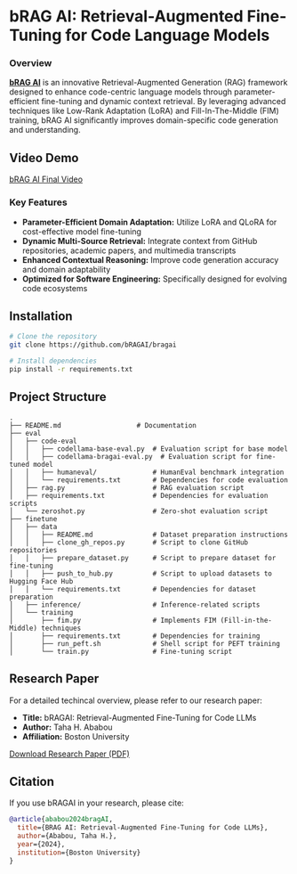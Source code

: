 # bRAG AI: Retrieval-Augmented Fine-Tuning for Code Language Models

### Overview

**[bRAG AI](https://bragai.tech)** is an innovative Retrieval-Augmented Generation (RAG) framework designed to enhance code-centric language models through parameter-efficient fine-tuning and dynamic context retrieval. By leveraging advanced techniques like Low-Rank Adaptation (LoRA) and Fill-In-The-Middle (FIM) training, bRAG AI significantly improves domain-specific code generation and understanding.

## Video Demo

[bRAG AI Final Video](https://bragai.s3.us-east-1.amazonaws.com/bRAGAI+Final+Video.mp4)

### Key Features
- **Parameter-Efficient Domain Adaptation:** Utilize LoRA and QLoRA for cost-effective model fine-tuning
- **Dynamic Multi-Source Retrieval:** Integrate context from GitHub repositories, academic papers, and multimedia transcripts
- **Enhanced Contextual Reasoning:** Improve code generation accuracy and domain adaptability
- **Optimized for Software Engineering:** Specifically designed for evolving code ecosystems

## Installation

```bash
# Clone the repository
git clone https://github.com/bRAGAI/bragai

# Install dependencies
pip install -r requirements.txt
```

## Project Structure

```
.
├── README.md                   # Documentation
├── eval
│   ├── code-eval
│   │   ├── codellama-base-eval.py  # Evaluation script for base model
│   │   ├── codellama-bragai-eval.py  # Evaluation script for fine-tuned model
│   │   ├── humaneval/              # HumanEval benchmark integration
│   │   └── requirements.txt        # Dependencies for code evaluation
│   ├── rag.py                      # RAG evaluation script
│   ├── requirements.txt            # Dependencies for evaluation scripts
│   └── zeroshot.py                 # Zero-shot evaluation script
├── finetune
│   ├── data
│   │   ├── README.md               # Dataset preparation instructions
│   │   ├── clone_gh_repos.py       # Script to clone GitHub repositories
│   │   ├── prepare_dataset.py      # Script to prepare dataset for fine-tuning
│   │   ├── push_to_hub.py          # Script to upload datasets to Hugging Face Hub
│   │   └── requirements.txt        # Dependencies for dataset preparation
│   ├── inference/                  # Inference-related scripts
│   └── training
│       ├── fim.py                  # Implements FIM (Fill-in-the-Middle) techniques
│       ├── requirements.txt        # Dependencies for training
│       ├── run_peft.sh             # Shell script for PEFT training
│       └── train.py                # Fine-tuning script
```

## Research Paper
For a detailed techincal overview, please refer to our research paper:

- **Title:** bRAGAI: Retrieval-Augmented Fine-Tuning for Code LLMs
- **Author:** Taha H. Ababou
- **Affiliation:** Boston University
 
[Download Research Paper (PDF)](./bRAGAI_Final_Paper.pdf)

## Citation

If you use bRAGAI in your research, please cite:

```bibtex
@article{ababou2024bragAI,
  title={BRAG AI: Retrieval-Augmented Fine-Tuning for Code LLMs},
  author={Ababou, Taha H.},
  year={2024},
  institution={Boston University}
}
```